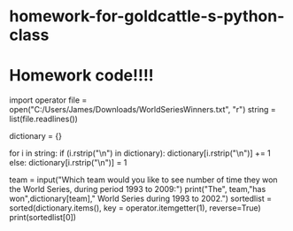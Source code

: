 # homework-for-goldcattle-s-python-class
# Homework code!!!!
import operator
file = open("C:/Users/James/Downloads/WorldSeriesWinners.txt", "r")
string = list(file.readlines())

dictionary = {}



for i in string:
    if (i.rstrip("\n") in dictionary):
        dictionary[i.rstrip("\n")] += 1
    else:
        dictionary[i.rstrip("\n")] = 1   

team = input("Which team would you like to see number of time they won the World Series, during period 1993 to 2009:")
print("The", team,"has won",dictionary[team]," World Series during 1993 to 2002.")
sortedlist = sorted(dictionary.items(), key = operator.itemgetter(1), reverse=True)
print(sortedlist[0])
